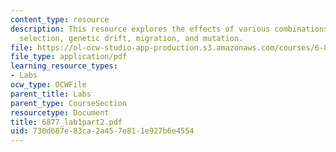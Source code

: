 ```yaml
---
content_type: resource
description: This resource explores the effects of various combinations of natural
  selection, genetic drift, migration, and mutation.
file: https://ol-ocw-studio-app-production.s3.amazonaws.com/courses/6-877j-computational-evolutionary-biology-fall-2005/730d687e83ca2a457e811e927b6e4554_6877_lab1part2.pdf
file_type: application/pdf
learning_resource_types:
- Labs
ocw_type: OCWFile
parent_title: Labs
parent_type: CourseSection
resourcetype: Document
title: 6877_lab1part2.pdf
uid: 730d687e-83ca-2a45-7e81-1e927b6e4554
---
```

